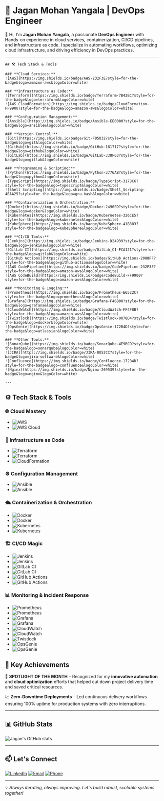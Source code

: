 # 🚀 Jagan Mohan Yangala | DevOps Engineer

👋 Hi, I'm **Jagan Mohan Yangala**, a passionate **DevOps Engineer** with Hands-on experience in cloud services, containerization, CI/CD pipelines, and infrastructure as code. I specialize in automating workflows, optimizing cloud infrastructure, and driving efficiency in DevOps practices.

---
```
## 🛠️ Tech Stack & Tools

### **Cloud Services:**
![AWS](https://img.shields.io/badge/AWS-232F3E?style=for-the-badge&logo=amazon-aws&logoColor=white)

### **Infrastructure as Code:**
![Terraform](https://img.shields.io/badge/Terraform-7B42BC?style=for-the-badge&logo=terraform&logoColor=white)
![AWS CloudFormation](https://img.shields.io/badge/CloudFormation-FF9900?style=for-the-badge&logo=amazon-aws&logoColor=white)

### **Configuration Management:**
![Ansible](https://img.shields.io/badge/Ansible-EE0000?style=for-the-badge&logo=ansible&logoColor=white)

### **Version Control:**
![Git](https://img.shields.io/badge/Git-F05032?style=for-the-badge&logo=git&logoColor=white)
![GitHub](https://img.shields.io/badge/GitHub-181717?style=for-the-badge&logo=github&logoColor=white)
![GitLab](https://img.shields.io/badge/GitLab-330F63?style=for-the-badge&logo=gitlab&logoColor=white)

### **Programming & Scripting:**
![Python](https://img.shields.io/badge/Python-3776AB?style=for-the-badge&logo=python&logoColor=white)
![TypeScript](https://img.shields.io/badge/TypeScript-3178C6?style=for-the-badge&logo=typescript&logoColor=white)
![Shell Scripting](https://img.shields.io/badge/Shell_Scripting-4EAA25?style=for-the-badge&logo=gnu-bash&logoColor=white)

### **Containerization & Orchestration:**
![Docker](https://img.shields.io/badge/Docker-2496ED?style=for-the-badge&logo=docker&logoColor=white)
![Kubernetes](https://img.shields.io/badge/Kubernetes-326CE5?style=for-the-badge&logo=kubernetes&logoColor=white)
![KubeSphere](https://img.shields.io/badge/KubeSphere-41B883?style=for-the-badge&logo=KubeSphere&logoColor=white)

### **CI/CD Tools:**
![Jenkins](https://img.shields.io/badge/Jenkins-D24939?style=for-the-badge&logo=jenkins&logoColor=white)
![GitLab CI](https://img.shields.io/badge/GitLab_CI-FCA121?style=for-the-badge&logo=gitlab&logoColor=white)
![GitHub Actions](https://img.shields.io/badge/GitHub_Actions-2088FF?style=for-the-badge&logo=github-actions&logoColor=white)
![AWS CodePipeline](https://img.shields.io/badge/CodePipeline-232F3E?style=for-the-badge&logo=amazon-aws&logoColor=white)
![AWS CodeBuild](https://img.shields.io/badge/CodeBuild-FF9900?style=for-the-badge&logo=amazon-aws&logoColor=white)

### **Monitoring & Logging:**
![Prometheus](https://img.shields.io/badge/Prometheus-E6522C?style=for-the-badge&logo=prometheus&logoColor=white)
![Grafana](https://img.shields.io/badge/Grafana-F46800?style=for-the-badge&logo=grafana&logoColor=white)
![CloudWatch](https://img.shields.io/badge/CloudWatch-FF4F8B?style=for-the-badge&logo=amazon-aws&logoColor=white)
![Twistlock](https://img.shields.io/badge/Twistlock-0078D4?style=for-the-badge&logo=docker&logoColor=white)
![OpsGenie](https://img.shields.io/badge/OpsGenie-172B4D?style=for-the-badge&logo=atlassian&logoColor=white)

### **Other Tools:**
![SonarQube](https://img.shields.io/badge/SonarQube-4E9BCD?style=for-the-badge&logo=sonarqube&logoColor=white)
![JIRA](https://img.shields.io/badge/JIRA-0052CC?style=for-the-badge&logo=jira-software&logoColor=white)
![Confluence](https://img.shields.io/badge/Confluence-172B4D?style=for-the-badge&logo=confluence&logoColor=white)
![Nginx](https://img.shields.io/badge/Nginx-269539?style=for-the-badge&logo=nginx&logoColor=white)

---
```
## ⚙️ Tech Stack & Tools

### 🌐 **Cloud Mastery**
- ![AWS](https://img.shields.io/badge/AWS-232F3E?style=flat-square&logo=amazon-aws&logoColor=white&labelColor=orange&color=blueviolet)
- ![AWS Cloud](https://media.giphy.com/media/8Uf2yGS4KZPxK/giphy.gif)

### 📜 **Infrastructure as Code**
- ![Terraform](https://img.shields.io/badge/Terraform-%237B42BC.svg?style=flat-square&logo=terraform&logoColor=white)
- ![Terraform](https://media.giphy.com/media/xUOrw4eP6X4TaBzyB6/giphy.gif)
- ![CloudFormation](https://img.shields.io/badge/CloudFormation-FF9900?style=flat-square&logo=amazon-aws&logoColor=white)

### ⚙️ **Configuration Management**
- ![Ansible](https://img.shields.io/badge/Ansible-EE0000?style=flat-square&logo=ansible&logoColor=white)
- ![Ansible](https://media.giphy.com/media/3oFzmiM5Vz5E0tO5ug/giphy.gif)

### 🛳️ **Containerization & Orchestration**
- ![Docker](https://img.shields.io/badge/Docker-2496ED?style=flat-square&logo=docker&logoColor=white)
- ![Docker](https://media.giphy.com/media/1U0K3JWmFyLo72Iih8/giphy.gif)
- ![Kubernetes](https://img.shields.io/badge/Kubernetes-326CE5?style=flat-square&logo=kubernetes&logoColor=white)
- ![Kubernetes](https://media.giphy.com/media/xT0xeg9FskxkXGhhU8/giphy.gif)

### 🏗️ **CI/CD Magic**
- ![Jenkins](https://img.shields.io/badge/Jenkins-D24939?style=flat-square&logo=jenkins&logoColor=white)
- ![Jenkins](https://media.giphy.com/media/3o6Zt8D9fArH5jz41W/giphy.gif)
- ![GitLab CI](https://img.shields.io/badge/GitLab_CI-330F63?style=flat-square&logo=gitlab&logoColor=white)
- ![GitLab CI](https://media.giphy.com/media/3o7aD2j2w1wn9VwU0w/giphy.gif)
- ![GitHub Actions](https://img.shields.io/badge/GitHub_Actions-2088FF?style=flat-square&logo=github-actions&logoColor=white)
- ![GitHub Actions](https://media.giphy.com/media/l3q2KXqAE2tddAEW0/giphy.gif)

### 📊 **Monitoring & Incident Response**
- ![Prometheus](https://img.shields.io/badge/Prometheus-E6522C?style=flat-square&logo=prometheus&logoColor=white)
- ![Prometheus](https://media.giphy.com/media/3o7TKaT1o4XufK4N2E/giphy.gif)
- ![Grafana](https://img.shields.io/badge/Grafana-F46800?style=flat-square&logo=grafana&logoColor=white)
- ![Grafana](https://media.giphy.com/media/3o7aD0scOBzwh5Tg4U/giphy.gif)
- ![CloudWatch](https://img.shields.io/badge/CloudWatch-FF4F8B?style=flat-square&logo=amazon-aws&logoColor=white)
- ![CloudWatch](https://media.giphy.com/media/xT0xekW2CeckX8DQNC/giphy.gif)
- ![Twistlock](https://img.shields.io/badge/Twistlock-0078D4?style=flat-square&logo=docker&logoColor=white)
- ![OpsGenie](https://img.shields.io/badge/OpsGenie-172B4D?style=flat-square&logo=atlassian&logoColor=white)
- ![OpsGenie](https://media.giphy.com/media/3o7btQhaeOqZ2zZ5sA/giphy.gif)

## 🎯 Key Achievements

🏅 **SPOTLIGHT OF THE MONTH** – Recognized for my **innovative automation** and **cloud optimization** efforts that helped cut down project delivery time and saved critical resources.

📈 **Zero-Downtime Deployments** – Led continuous delivery workflows ensuring 100% uptime for production systems with zero interruptions.

---

## 📊 GitHub Stats

![Jagan's GitHub stats](https://github-readme-stats.vercel.app/api?username=JaganMohan-Y&show_icons=true&theme=radical)

---

## 📫 Let's Connect

[![LinkedIn](https://img.shields.io/badge/LinkedIn-Connect-blue?style=for-the-badge&logo=linkedin)](https://www.linkedin.com/in/jaganmohan-y)
[![Email](https://img.shields.io/badge/Email-Contact-red?style=for-the-badge&logo=gmail)](mailto:yangalajaganmohan44@gmail.com)
[![Phone](https://img.shields.io/badge/Phone-Call-green?style=for-the-badge&logo=whatsapp)](tel:+919177415791)

---

💡 _Always iterating, always improving. Let's build robust, scalable systems together!_
